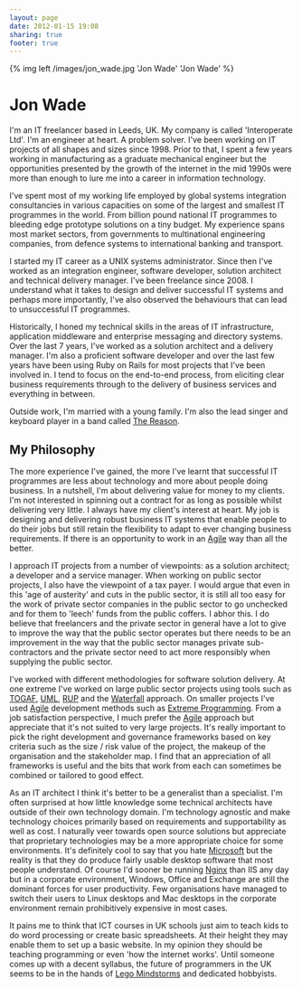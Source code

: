 ```yaml
---
layout: page
date: 2012-01-15 19:08
sharing: true
footer: true
---
```

{% img left /images/jon_wade.jpg 'Jon Wade' 'Jon Wade' %}

# Jon Wade

I'm an IT freelancer based in Leeds, UK.  My company is called 'Interoperate Ltd'.  I'm an engineer at heart. A problem solver. I've been working on IT projects of all shapes and sizes since 1998. Prior to that, I spent a few years working in manufacturing as a graduate mechanical engineer but the opportunities presented by the growth of the internet in the mid 1990s were more than enough to lure me into a career in information technology.

I've spent most of my working life employed by global systems integration consultancies in various capacities on some of the largest and smallest IT programmes in the world. From billion pound national IT programmes to bleeding edge prototype solutions on a tiny budget. My experience spans most market sectors, from governments to multinational engineering companies, from defence systems to international banking and transport.

I started my IT career as a UNIX systems administrator. Since then I've worked as an integration engineer, software developer, solution architect and technical delivery manager. I've been freelance since 2008. I understand what it takes to design and deliver successful IT systems and perhaps more importantly, I've also observed the behaviours that can lead to unsuccessful IT programmes.

Historically, I honed my technical skills in the areas of IT infrastructure, application middleware and enterprise messaging and directory systems. Over the last 7 years, I've worked as a solution architect and a delivery manager. I'm also a proficient software developer and over the last few years have been using Ruby on Rails for most projects that I've been involved in.  I tend to focus on the end-to-end process, from eliciting clear business requirements through to the delivery of business services and everything in between.

Outside work, I'm married with a young family. I'm also the lead singer and keyboard player in a band called [The Reason](http://www.thereason.net).

## My Philosophy

The more experience I've gained, the more I've learnt that successful IT programmes are less about technology and more about people doing business. In a nutshell, I'm about delivering value for money to my clients.  I'm not interested in spinning out a contract for as long as possible whilst delivering very little.  I always have my client's interest at heart.  My job is designing and delivering robust business IT systems that enable people to do their jobs but still retain the flexibility to adapt to ever changing business requirements.  If there is an opportunity to work in an [Agile](http://en.wikipedia.org/wiki/Agile_software_development) way than all the better.

I approach IT projects from a number of viewpoints: as a solution architect; a developer and a service manager.  When working on public sector projects, I also have the viewpoint of a tax payer.  I would argue that even in this 'age of austerity' and cuts in the public sector, it is still all too easy for the work of private sector companies in the public sector to go unchecked and for them to 'leech' funds from the public coffers.  I abhor this.  I do believe that freelancers and the private sector in general have a lot to give to improve the way that the public sector operates but there needs to be an improvement in the way that the public sector manages private sub-contractors and the private sector need to act more responsibly when supplying the public sector.

I've worked with different methodologies for software solution delivery.  At one extreme I've worked on large public sector projects using tools such as [TOGAF](http://www.opengroup.org/togaf/), [UML](www.uml.org/), [RUP](http://www.ibm.com/software/awdtools/rup/) and the [Waterfall](http://en.wikipedia.org/wiki/Waterfall_model) approach.  On smaller projects I've used [Agile](http://en.wikipedia.org/wiki/Agile_software_development) development methods such as [Extreme Programming](http://www.extremeprogramming.org/).  From a job satisfaction perspective, I much prefer the [Agile](http://en.wikipedia.org/wiki/Agile_software_development) approach but appreciate that it's not suited to very large projects.  It's really important to pick the right development and governance frameworks based on key criteria such as the size / risk value of the project, the makeup of the organisation and the stakeholder map.  I find that an appreciation of all frameworks is useful and the bits that work from each can sometimes be combined or tailored to good effect.

As an IT architect I think it's better to be a generalist than a specialist. I'm often surprised at how little knowledge some technical architects have outside of their own technology domain. I'm technology agnostic and make technology choices primarily based on requirements and supportability as well as cost. I naturally veer towards open source solutions but appreciate that proprietary technologies may be a more appropriate choice for some environments.  It's definitely cool to say that you hate [Microsoft](http://www.microsoft.com) but the reality is that they do produce fairly usable desktop software that most people understand.  Of course I'd sooner be running [Nginx](http://wiki.nginx.org/MainNginx) than IIS any day but in a corporate environment, Windows, Office and Exchange are still the dominant forces for user productivity.  Few organisations have managed to switch their users to Linux desktops and Mac desktops in the corporate environment remain prohibitively expensive in most cases.

It pains me to think that ICT courses in UK schools just aim to teach kids to do word processing or create basic spreadsheets.  At their height they may enable them to set up a basic website.  In my opinion they should be teaching programming or even 'how the internet works'.  Until someone comes up with a decent syllabus, the future of programmers in the UK seems to be in the hands of [Lego Mindstorms](http://mindstorms.lego.com/) and dedicated hobbyists.
